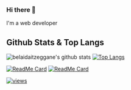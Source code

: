 ### Hi there 👋

I'm a web developer  



## Github Stats & Top Langs

![belaidaitzeggane's github stats](https://github-readme-stats.vercel.app/api?username=belaidaitzeggane&show_icons=true&theme=shades-of-purple&count_private=true)
[![Top Langs](https://github-readme-stats.vercel.app/api/top-langs/?username=belaidaitzeggane&hide=html,css&layout=compact&theme=shades-of-purple)](https://github.com/belaidaitzeggane/belaidaitzeggane)

[![ReadMe Card](https://github-readme-stats.vercel.app/api/pin/?username=belaidaitzeggane&repo=vueye-table&theme=shades-of-purple)](https://github.com/belaidaitzeggane/github-readme-stats)
[![ReadMe Card](https://github-readme-stats.vercel.app/api/pin/?username=belaidaitzeggane&repo=vue3-tailwind2&theme=shades-of-purple)](https://github.com/belaidaitzeggane/github-readme-stats)

  <a href="https://github.com/belaidaitzeggane"><img alt="views" title="Github views" src="https://freshidea.com/jonah/app/ghpvc/"/></a>
